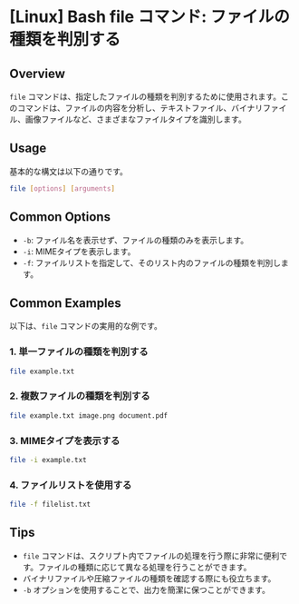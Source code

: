 # [Linux] Bash file コマンド: ファイルの種類を判別する

## Overview
`file` コマンドは、指定したファイルの種類を判別するために使用されます。このコマンドは、ファイルの内容を分析し、テキストファイル、バイナリファイル、画像ファイルなど、さまざまなファイルタイプを識別します。

## Usage
基本的な構文は以下の通りです。

```bash
file [options] [arguments]
```

## Common Options
- `-b`: ファイル名を表示せず、ファイルの種類のみを表示します。
- `-i`: MIMEタイプを表示します。
- `-f`: ファイルリストを指定して、そのリスト内のファイルの種類を判別します。

## Common Examples
以下は、`file` コマンドの実用的な例です。

### 1. 単一ファイルの種類を判別する
```bash
file example.txt
```

### 2. 複数ファイルの種類を判別する
```bash
file example.txt image.png document.pdf
```

### 3. MIMEタイプを表示する
```bash
file -i example.txt
```

### 4. ファイルリストを使用する
```bash
file -f filelist.txt
```

## Tips
- `file` コマンドは、スクリプト内でファイルの処理を行う際に非常に便利です。ファイルの種類に応じて異なる処理を行うことができます。
- バイナリファイルや圧縮ファイルの種類を確認する際にも役立ちます。
- `-b` オプションを使用することで、出力を簡潔に保つことができます。